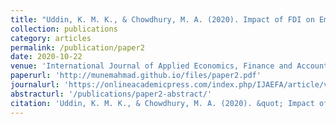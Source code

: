 ```yaml
---
title: "Uddin, K. M. K., & Chowdhury, M. A. (2020). Impact of FDI on Employment Level in Bangladesh: A VECM Approach. <i>International Journal of Applied Economics, Finance and Accounting</i>. 8(1), 30-37."
collection: publications
category: articles
permalink: /publication/paper2
date: 2020-10-22
venue: 'International Journal of Applied Economics, Finance and Accounting'
paperurl: 'http://munemahmad.github.io/files/paper2.pdf'
journalurl: 'https://onlineacademicpress.com/index.php/IJAEFA/article/view/325'  
abstracturl: '/publications/paper2-abstract/' 
citation: 'Uddin, K. M. K., & Chowdhury, M. A. (2020). &quot; Impact of FDI on Employment Level in Bangladesh: A VECM Approach.&quot; <i>International Journal of Applied Economics, Finance and Accounting</i>. 8(1), 30-37.'
---
```



